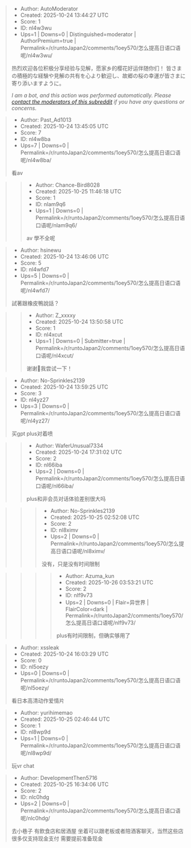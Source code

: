 > - Author: AutoModerator
> - Created: 2025-10-24 13:44:27 UTC
> - Score: 1
> - ID: nl4w3wu
> - Ups=1 | Downs=0 | Distinguished=moderator | AuthorPremium=true | Permalink=/r/runtoJapan2/comments/1oey570/怎么提高日语口语呢/nl4w3wu/
>
> 热烈欢迎各位积极分享经验与见解，愿家乡的樱花好运伴随你们！
> 皆さまの積極的な経験や見解の共有を心より歓迎し、故郷の桜の幸運が皆さまに寄り添いますように。
> 
> *I am a bot, and this action was performed automatically. Please [contact the moderators of this subreddit](/message/compose/?to=/r/runtoJapan2) if you have any questions or concerns.*

> - Author: Past_Ad1013
> - Created: 2025-10-24 13:45:05 UTC
> - Score: 7
> - ID: nl4w8ba
> - Ups=7 | Downs=0 | Permalink=/r/runtoJapan2/comments/1oey570/怎么提高日语口语呢/nl4w8ba/
>
> 看av

>> - Author: Chance-Bird8028
>> - Created: 2025-10-25 11:46:18 UTC
>> - Score: 1
>> - ID: nlam9q6
>> - Ups=1 | Downs=0 | Permalink=/r/runtoJapan2/comments/1oey570/怎么提高日语口语呢/nlam9q6/
>>
>> av 學不全呢

> - Author: hsinewu
> - Created: 2025-10-24 13:46:06 UTC
> - Score: 5
> - ID: nl4wfd7
> - Ups=5 | Downs=0 | Permalink=/r/runtoJapan2/comments/1oey570/怎么提高日语口语呢/nl4wfd7/
>
> 試著跟橡皮鴨說話？

>> - Author: Z_xxxxy
>> - Created: 2025-10-24 13:50:58 UTC
>> - Score: 1
>> - ID: nl4xcut
>> - Ups=1 | Downs=0 | Submitter=true | Permalink=/r/runtoJapan2/comments/1oey570/怎么提高日语口语呢/nl4xcut/
>>
>> 谢谢🙏我尝试一下！

> - Author: No-Sprinkles2139
> - Created: 2025-10-24 13:59:25 UTC
> - Score: 3
> - ID: nl4yz27
> - Ups=3 | Downs=0 | Permalink=/r/runtoJapan2/comments/1oey570/怎么提高日语口语呢/nl4yz27/
>
>  买gpt plus对着喷

>> - Author: WaferUnusual7334
>> - Created: 2025-10-24 17:31:02 UTC
>> - Score: 2
>> - ID: nl66iba
>> - Ups=2 | Downs=0 | Permalink=/r/runtoJapan2/comments/1oey570/怎么提高日语口语呢/nl66iba/
>>
>> plus和非会员对话体验差别很大吗

>>> - Author: No-Sprinkles2139
>>> - Created: 2025-10-25 02:52:08 UTC
>>> - Score: 2
>>> - ID: nl8ximv
>>> - Ups=2 | Downs=0 | Permalink=/r/runtoJapan2/comments/1oey570/怎么提高日语口语呢/nl8ximv/
>>>
>>> 没有，只是没有时间限制

>>>> - Author: Azuma_kun
>>>> - Created: 2025-10-26 03:53:21 UTC
>>>> - Score: 2
>>>> - ID: nlf9v73
>>>> - Ups=2 | Downs=0 | Flair=异世界 | FlairColor=dark | Permalink=/r/runtoJapan2/comments/1oey570/怎么提高日语口语呢/nlf9v73/
>>>>
>>>> plus有时间限制，但确实够用了

> - Author: xssleak
> - Created: 2025-10-24 16:03:29 UTC
> - Score: 0
> - ID: nl5oezy
> - Ups=0 | Downs=0 | Permalink=/r/runtoJapan2/comments/1oey570/怎么提高日语口语呢/nl5oezy/
>
> 看日本高清动作爱情片

> - Author: yurihimemao
> - Created: 2025-10-25 02:46:44 UTC
> - Score: 1
> - ID: nl8wp9d
> - Ups=1 | Downs=0 | Permalink=/r/runtoJapan2/comments/1oey570/怎么提高日语口语呢/nl8wp9d/
>
> 玩vr chat

> - Author: DevelopmentThen5716
> - Created: 2025-10-25 16:34:06 UTC
> - Score: 2
> - ID: nlc0hdg
> - Ups=2 | Downs=0 | Permalink=/r/runtoJapan2/comments/1oey570/怎么提高日语口语呢/nlc0hdg/
>
> 去小巷子 有飲食店和居酒屋 坐着可以跟老板或者陪酒客聊天，当然这些店很多仅支持现金支付 需要提前准备现金
